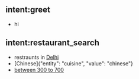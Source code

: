 ## intent:greet
- hi

## intent:restaurant_search
- restraunts in [Delhi](location)
- [Chinese]{"entity": "cuisine", "value": "chinese"}
- [between 300 to 700](price)
